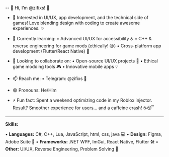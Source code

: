 -- 👋 Hi, I’m @zifixs! 👋

- 👀 Interested in UI/UX, app development, and the technical side of games! Love blending design with coding to create awesome experiences. ✨

- 🌱 Currently learning:
    •   Advanced UI/UX for accessibility ♿️
    •   C++ & reverse engineering for game mods (ethically! 😉)
    •   Cross-platform app development (Flutter/React Native) 📱

- 💞️ Looking to collaborate on:
    •   Open-source UI/UX projects 🎨
    •   Ethical game modding tools 🎮
    •   Innovative mobile apps 💡

- 📫 Reach me:
    •   Telegram: @zifixs 💬

- 😄 Pronouns: He/Him

- ⚡️ Fun fact: Spent a weekend optimizing code in my Roblox injector. Result? Smoother experience for users... and a caffeine crash! ☕️😴
---

**Skills:**

•   **Languages:** C#, C++, Lua, JavaScript, html, css, java 💻
•   **Design:** Figma, Adobe Suite 🎨
•   **Frameworks:** .NET WPF, ImGui, React Native, Flutter 🛠️
•   **Other:** UI/UX, Reverse Engineering, Problem Solving 🤔


<!---
zifixs/zifixs is a ✨ special ✨ repository because its `README.md` (this file) appears on your GitHub profile.
You can click the Preview link to take a look at your changes.
--->
